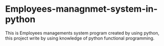 # Employees-managnmet-system-in-python
This is Employees managements system program created by using python, this project write by using knowledge of python functional programming.
